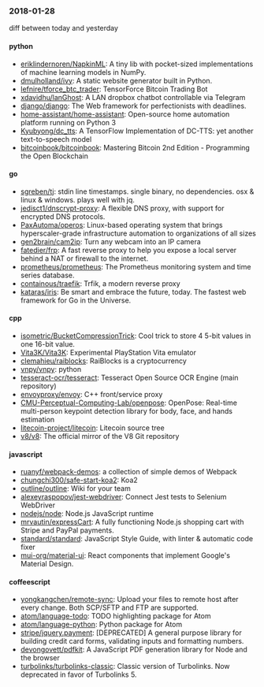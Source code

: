 ### 2018-01-28
diff between today and yesterday

#### python
* [eriklindernoren/NapkinML](https://github.com/eriklindernoren/NapkinML): A tiny lib with pocket-sized implementations of machine learning models in NumPy.
* [dmulholland/ivy](https://github.com/dmulholland/ivy): A static website generator built in Python.
* [lefnire/tforce_btc_trader](https://github.com/lefnire/tforce_btc_trader): TensorForce Bitcoin Trading Bot
* [xdavidhu/lanGhost](https://github.com/xdavidhu/lanGhost):  A LAN dropbox chatbot controllable via Telegram
* [django/django](https://github.com/django/django): The Web framework for perfectionists with deadlines.
* [home-assistant/home-assistant](https://github.com/home-assistant/home-assistant):  Open-source home automation platform running on Python 3
* [Kyubyong/dc_tts](https://github.com/Kyubyong/dc_tts): A TensorFlow Implementation of DC-TTS: yet another text-to-speech model
* [bitcoinbook/bitcoinbook](https://github.com/bitcoinbook/bitcoinbook): Mastering Bitcoin 2nd Edition - Programming the Open Blockchain

#### go
* [sgreben/tj](https://github.com/sgreben/tj): stdin line timestamps. single binary, no dependencies. osx & linux & windows. plays well with jq.
* [jedisct1/dnscrypt-proxy](https://github.com/jedisct1/dnscrypt-proxy): A flexible DNS proxy, with support for encrypted DNS protocols.
* [PaxAutoma/operos](https://github.com/PaxAutoma/operos): Linux-based operating system that brings hyperscaler-grade infrastructure automation to organizations of all sizes
* [gen2brain/cam2ip](https://github.com/gen2brain/cam2ip): Turn any webcam into an IP camera
* [fatedier/frp](https://github.com/fatedier/frp): A fast reverse proxy to help you expose a local server behind a NAT or firewall to the internet.
* [prometheus/prometheus](https://github.com/prometheus/prometheus): The Prometheus monitoring system and time series database.
* [containous/traefik](https://github.com/containous/traefik): Trfik, a modern reverse proxy
* [kataras/iris](https://github.com/kataras/iris): Be smart and embrace the future, today. The fastest web framework for Go in the Universe.

#### cpp
* [isometric/BucketCompressionTrick](https://github.com/isometric/BucketCompressionTrick): Cool trick to store 4 5-bit values in one 16-bit value.
* [Vita3K/Vita3K](https://github.com/Vita3K/Vita3K): Experimental PlayStation Vita emulator
* [clemahieu/raiblocks](https://github.com/clemahieu/raiblocks): RaiBlocks is a cryptocurrency
* [vnpy/vnpy](https://github.com/vnpy/vnpy): python
* [tesseract-ocr/tesseract](https://github.com/tesseract-ocr/tesseract): Tesseract Open Source OCR Engine (main repository)
* [envoyproxy/envoy](https://github.com/envoyproxy/envoy): C++ front/service proxy
* [CMU-Perceptual-Computing-Lab/openpose](https://github.com/CMU-Perceptual-Computing-Lab/openpose): OpenPose: Real-time multi-person keypoint detection library for body, face, and hands estimation
* [litecoin-project/litecoin](https://github.com/litecoin-project/litecoin): Litecoin source tree
* [v8/v8](https://github.com/v8/v8): The official mirror of the V8 Git repository

#### javascript
* [ruanyf/webpack-demos](https://github.com/ruanyf/webpack-demos): a collection of simple demos of Webpack
* [chungchi300/safe-start-koa2](https://github.com/chungchi300/safe-start-koa2):  Koa2 
* [outline/outline](https://github.com/outline/outline):  Wiki for your team
* [alexeyraspopov/jest-webdriver](https://github.com/alexeyraspopov/jest-webdriver): Connect Jest tests to Selenium WebDriver
* [nodejs/node](https://github.com/nodejs/node): Node.js JavaScript runtime 
* [mrvautin/expressCart](https://github.com/mrvautin/expressCart): A fully functioning Node.js shopping cart with Stripe and PayPal payments.
* [standard/standard](https://github.com/standard/standard):  JavaScript Style Guide, with linter & automatic code fixer
* [mui-org/material-ui](https://github.com/mui-org/material-ui): React components that implement Google's Material Design.

#### coffeescript
* [yongkangchen/remote-sync](https://github.com/yongkangchen/remote-sync): Upload your files to remote host after every change. Both SCP/SFTP and FTP are supported.
* [atom/language-todo](https://github.com/atom/language-todo): TODO highlighting package for Atom
* [atom/language-python](https://github.com/atom/language-python): Python package for Atom
* [stripe/jquery.payment](https://github.com/stripe/jquery.payment): [DEPRECATED] A general purpose library for building credit card forms, validating inputs and formatting numbers.
* [devongovett/pdfkit](https://github.com/devongovett/pdfkit): A JavaScript PDF generation library for Node and the browser
* [turbolinks/turbolinks-classic](https://github.com/turbolinks/turbolinks-classic): Classic version of Turbolinks. Now deprecated in favor of Turbolinks 5.
